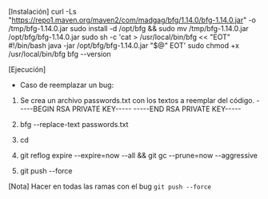 [Instalación]
curl -Ls "https://repo1.maven.org/maven2/com/madgag/bfg/1.14.0/bfg-1.14.0.jar" -o /tmp/bfg-1.14.0.jar
sudo install -d /opt/bfg && sudo mv /tmp/bfg-1.14.0.jar /opt/bfg/bfg-1.14.0.jar
sudo sh -c 'cat > /usr/local/bin/bfg << "EOT"
#!/bin/bash
java -jar /opt/bfg/bfg-1.14.0.jar "$@"
EOT'
sudo chmod +x /usr/local/bin/bfg
bfg --version

[Ejecución]

- Caso de reemplazar un bug:

1. Se crea un archivo passwords.txt con los textos a reemplar del código.
-----BEGIN RSA PRIVATE KEY-----
-----END RSA 
PRIVATE KEY-----

2. bfg --replace-text passwords.txt <nombre de la carpeta>

3. cd <nombre de la carpeta>

4. git reflog expire --expire=now --all && git gc --prune=now --aggressive

5. git push --force

[Nota]
Hacer en todas las ramas con el bug ``` git push --force  ```
